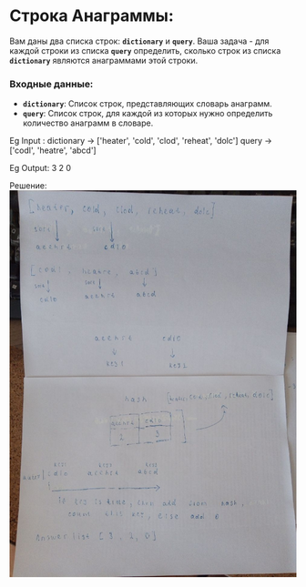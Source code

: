 # Строка Анаграммы:

Вам даны два списка строк: **`dictionary`** и **`query`**. Ваша задача - для каждой строки из списка **`query`** определить, сколько строк из списка **`dictionary`** являются анаграммами этой строки.

### **Входные данные:**

- **`dictionary`**: Список строк, представляющих словарь анаграмм.
- **`query`**: Список строк, для каждой из которых нужно определить количество анаграмм в словаре.

Eg Input : dictionary -> ['heater', 'cold', 'clod', 'reheat', 'dolc']   query -> ['codl', 'heatre', 'abcd']

Eg Output: 3 2 0

Решение:
![My Image](../imagine/group-anagram.png)
